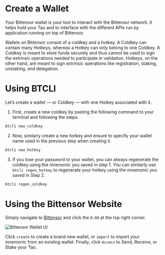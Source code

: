 # Create a Wallet

Your Bittensor wallet is your tool to interact with the Bittensor network. It helps  hold your Tao and to interface with the different APIs run by application running on top of Bittensor. 

Wallets on Bittensor consist of a coldkey and a hotkey. A Coldkey can contain many Hotkeys, whereas a Hotkey can only belong to one Coldkey. A Coldkey is meant to store funds securely and thus cannot be used to sign the extrinsic operations needed to participate in validation. Hotkeys, on the other hand, are meant to sign extrinsic operations like registration, staking, unstaking, and delegation. 

# Using BTCLI

Let’s create a wallet — or Coldkey — with one Hotkey associated with it. 

1. First, create a new coldkey by pasting the following command to your terminal and following the steps.

```bash
btcli new_coldkey
```

2. Now, similarly create a new hotkey and ensure to specify your wallet name used in the previous step when creating it.

```bash
btcli new_hotkey
```

3. If you lose your password to your wallet, you can always regenerate the coldkey using the mnemonic you saved in step 1. You can similarly use `btcli regen_hotkey` to regenerate your hotkey using the mnemonic you saved in Step 2.

```bash
btcli regen_coldkey
```

# Using the Bittensor Website

Simply navigate to [Bittensor](http://bittensor.com) and click the `0.00` at the top right corner. 

![Bittensor Wallet UI](images/wallet.png)

Click `create` to create a brand new wallet, or `import` to import your mnemonic from an existing wallet. Finally, click `Access` to Send, Receive, or Stake your Tao.
